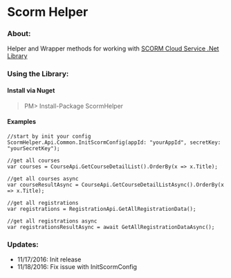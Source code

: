 ﻿# Scorm Helper

### About:
Helper and Wrapper methods for working with [SCORM Cloud Service .Net Library](https://github.com/RusticiSoftware/SCORMCloud_NetLibrary)

### Using the Library:

#### Install via Nuget
>PM> Install-Package ScormHelper


#### Examples

```Csharp
//start by init your config
ScormHelper.Api.Common.InitScormConfig(appId: "yourAppId", secretKey: "yourSecretKey");

//get all courses
var courses = CourseApi.GetCourseDetailList().OrderBy(x => x.Title);

//get all courses async
var courseResultAsync = CourseApi.GetCourseDetailListAsync().OrderBy(x => x.Title);

//get all registrations
var registrations = RegistrationApi.GetAllRegistrationData();

//get all registrations async
var registrationsResultAsync = await GetAllRegistrationDataAsync();
```
### Updates:

- 11/17/2016: Init release
- 11/18/2016: Fix issue with InitScormConfig

